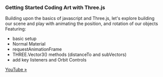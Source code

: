 ### Getting Started Coding Art with Three.js

Building upon the basics of javascript and Three.js, let's explore building our scene and play with animating the position, and rotation of our objects
Featuring: 
 + basic setup
 + Normal Material
 + requestAnimationFrame
 + THREE.Vector3() methods (distanceTo and subVectors)
 + add key listeners and Orbit Controls


[YouTube »](https://youtu.be/b78_tqkBuLM)

